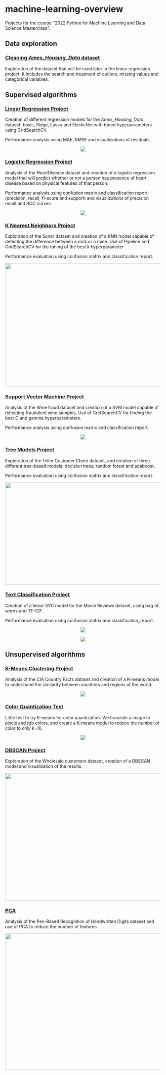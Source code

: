# machine-learning-overview
Projects for the course "2022 Python for Machine Learning and Data Science Masterclass". 

## Data exploration

### [Cleaning _Ames_Housing_Data_ dataset](cleaning/cleaning%20Ames_Housing_Data%20dataset.ipynb) 

Exploration of the dataset that will be used later in the linear regression project. It includes the search and treatment of outliers, missing values and categorical variables.

## Supervised algorithms

### [Linear Regression Project](supervised/linear%20regression.ipynb) 

Creation of different regression models for the _Ames_Housing_Data_ dataset: basic, Ridge, Lasso and ElasticNet with tuned hyperparameters using GridSearchCV. 

Performance analysis using MAE, RMSE and visualizations of residuals.

<p align="center">
  <img src="https://user-images.githubusercontent.com/12433425/171257640-cb528fcb-c85f-4864-aa8d-5efe172d3da9.png">
</p>


### [Logistic Regression Project](supervised/logistic%20regression.ipynb) 

Analysis of the HeartDisease dataset and creation of a logistic regression model that will predict whether or not a person has presence of heart disease based on physical features of that person. 

Performance analysis using confusion matrix and classification report (precision, recall, f1-score and support) and visualizations of precision recall and ROC curves.

<p align="center">
  <img src="https://user-images.githubusercontent.com/12433425/171258375-631c08b9-1e1f-4403-bc19-d665aac735a3.png">
</p>


### [K Nearest Neighbors Project](supervised/k-nearest%20neighbors.ipynb) 

Exploration of the Sonar dataset and creation of a KNN model capable of detecting the difference between a rock or a mine. Use of Pipeline and GridSearchCV for the tuning of the best k hyperparameter

Performance evaluation using confusion matrix and classification report.

<p align="center">
  <img width="768" height="398" src="https://user-images.githubusercontent.com/12433425/171258759-e5ba3cf1-6080-458f-9c68-07d8a7796cec.png">
</p>


### [Support Vector Machine Project](supervised/support%20vector%20machine.ipynb) 

Analysis of the Wine fraud dataset and creation of a SVM model capable of detecting fraudulent wine samples. Use of GridSearchCV for finding the best C and gamma hyperparameters.

Performance analysis using confusion matrix and classification report.

<p align="center">
  <img src="https://user-images.githubusercontent.com/12433425/171259257-e1542aba-1d86-444e-b1c4-5976dc1a1949.png">
</p>

### [Tree Models Project](supervised/tree%20models.ipynb) 

Exploration of the Telco Customer Churn dataset, and creation of three different tree-based models: decision trees, random forest and adaboost. 

Performance evaluation using confusion matrix and classification report.

<p align="center">
  <img width="766" height="330" src="https://user-images.githubusercontent.com/12433425/171259274-d3fab9ac-2efc-4e2b-87bb-3bcab3c211e5.png">
</p>

### [Text Classification Project](supervised/text%20classification.ipynb) 

Creation of a linear SVC model for the Movie Reviews dataset, using bag of words and TF-IDF. 

Performance evaluation using confusion matrix and classification_report.

<p align="center">
  <img src="https://user-images.githubusercontent.com/12433425/171263931-1a272638-221b-4e1c-9e41-3d32f637dcf5.png"> 
</p>

<p align="center">
  <img src="https://user-images.githubusercontent.com/12433425/171263946-01950741-70fa-4dae-8305-b48f8825865b.png">
</p>

## Unsupervised algorithms

### [K-Means Clustering Project](unsupervised/k%20means.ipynb) 

Analysis of the CIA Country Facts dataset and creation of a K-means model to understand the similarity between countries and regions of the world.

<p align="center">
  <img src="https://user-images.githubusercontent.com/12433425/171259360-9e7e073e-9ee3-4850-902d-28050e155c39.png">
</p>

### [Color Quantization Test](unsupervised/color%20quantization%20with%20k-means.ipynb) 

Little test to try K-means for color quantization. We translate a image to pixels and rgb colors, and create a K-means model to reduce the number of color to only k=10. 

<p align="center">
  <img src="https://user-images.githubusercontent.com/12433425/171259374-5fab5f7d-d524-481c-a524-143c61ac4422.png">
</p>

### [DBSCAN Project](unsupervised/dbscan.ipynb) 

Exploration of the Wholesale customers dataset, creation of a DBSCAN model and visualization of the results.

<p align="center">
  <img width="619" height="411" src="https://user-images.githubusercontent.com/12433425/171259393-cc465420-a674-41e5-80f4-2cc2b9e9c9ae.png">
</p>

### [PCA](unsupervised/pca.ipynb)

Analysis of the Pen-Based Recognition of Handwritten Digits dataset and use of PCA to reduce the number of features.

<p align="center">
  <img width="762" height="440" src="https://user-images.githubusercontent.com/12433425/171259416-15f5d9ac-304b-4342-a543-75f0dd69f2df.png">
</p>

